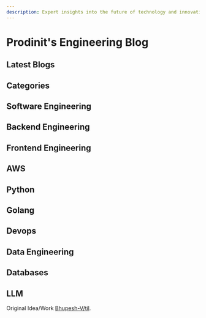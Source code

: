 ```yaml
---
description: Expert insights into the future of technology and innovation
---
```


# Prodinit's Engineering Blog



## Latest Blogs



## Categories



## Software Engineering



## Backend Engineering



## Frontend Engineering



## AWS



## Python



## Golang



## Devops



## Data Engineering



## Databases



## LLM



Original Idea/Work [Bhupesh-V/til](https://github.com/Bhupesh-V/til).
